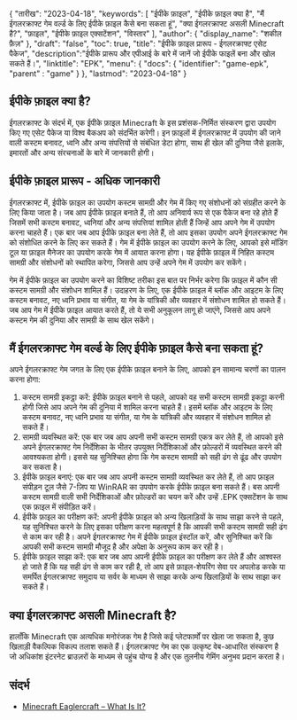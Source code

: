 {
"तारीख": "2023-04-18",
  "keywords": [
"ईपीके फ़ाइल",
"ईपीके फ़ाइल क्या है",
"मैं ईगलरक्राफ्ट गेम वर्ल्ड के लिए ईपीके फ़ाइल कैसे बना सकता हूं",
"क्या ईगलरक्राफ्ट असली Minecraft है?",
"फ़ाइल",
"ईपीके फ़ाइल एक्सटेंशन",
"विस्तार"
],
  "author": {
"display_name": "शकील फ़ैज़"
},
"draft": "false",
"toc": true,
"title": "ईपीके फ़ाइल प्रारूप - ईगलरक्राफ्ट एसेट पैकेज",
  "description":"ईपीके प्रारूप और एपीआई के बारे में जानें जो ईपीके फाइलें बना और खोल सकते हैं।",
"linktitle": "EPK",
  "menu": {
    "docs": {
      "identifier": "game-epk",
"parent" : "game"
}
},
"lastmod": "2023-04-18"
}

## ईपीके फ़ाइल क्या है?

ईगलरक्राफ्ट के संदर्भ में, एक ईपीके फ़ाइल Minecraft के इस प्रशंसक-निर्मित संस्करण द्वारा उपयोग किए गए एसेट पैकेज या विश्व बैकअप को संदर्भित करेगी। इन फ़ाइलों में ईगलरक्राफ्ट में उपयोग की जाने वाली कस्टम बनावट, ध्वनि और अन्य संपत्तियों से संबंधित डेटा होगा, साथ ही खेल की दुनिया जैसे इलाके, इमारतों और अन्य संरचनाओं के बारे में जानकारी होगी।

## ईपीके फ़ाइल प्रारूप - अधिक जानकारी

ईगलरक्राफ्ट में, ईपीके फ़ाइल का उपयोग कस्टम सामग्री और गेम में किए गए संशोधनों को संग्रहीत करने के लिए किया जाता है। जब आप ईपीके फ़ाइल बनाते हैं, तो आप अनिवार्य रूप से एक पैकेज बना रहे होते हैं जिसमें सभी कस्टम बनावट, ध्वनियां और अन्य संपत्तियां शामिल होती हैं जिन्हें आप अपने गेम में उपयोग करना चाहते हैं। एक बार जब आप ईपीके फ़ाइल बना लेते हैं, तो आप इसका उपयोग अपने ईगलरक्राफ्ट गेम को संशोधित करने के लिए कर सकते हैं। गेम में ईपीके फ़ाइल का उपयोग करने के लिए, आपको इसे मॉडिंग टूल या फ़ाइल मैनेजर का उपयोग करके गेम में आयात करना होगा। यह ईपीके फ़ाइल में निहित कस्टम सामग्री और संशोधनों को स्थापित करेगा, जिससे आप उन्हें अपने गेम में उपयोग कर सकेंगे।

गेम में ईपीके फ़ाइल का उपयोग करने का विशिष्ट तरीका इस बात पर निर्भर करेगा कि फ़ाइल में कौन सी कस्टम सामग्री और संशोधन शामिल हैं। उदाहरण के लिए, एक ईपीके फ़ाइल में ब्लॉक और आइटम के लिए कस्टम बनावट, नए ध्वनि प्रभाव या संगीत, या गेम के यांत्रिकी और व्यवहार में संशोधन शामिल हो सकते हैं। जब आप गेम में ईपीके फ़ाइल आयात करते हैं, तो ये सभी अनुकूलन लागू हो जाएंगे, जिससे आप अपने कस्टम गेम की दुनिया और सामग्री के साथ खेल सकेंगे।

## मैं ईगलरक्राफ्ट गेम वर्ल्ड के लिए ईपीके फ़ाइल कैसे बना सकता हूं?

अपने ईगलरक्राफ्ट गेम जगत के लिए एक ईपीके फ़ाइल बनाने के लिए, आपको इन सामान्य चरणों का पालन करना होगा:

1. कस्टम सामग्री इकट्ठा करें: ईपीके फ़ाइल बनाने से पहले, आपको वह सभी कस्टम सामग्री इकट्ठा करनी होगी जिसे आप अपने गेम की दुनिया में शामिल करना चाहते हैं। इसमें ब्लॉक और आइटम के लिए कस्टम बनावट, नए ध्वनि प्रभाव या संगीत, या गेम के यांत्रिकी और व्यवहार में संशोधन शामिल हो सकते हैं।
2. सामग्री व्यवस्थित करें: एक बार जब आप अपनी सभी कस्टम सामग्री एकत्र कर लेते हैं, तो आपको इसे अपने ईगलरक्राफ्ट गेम निर्देशिका के भीतर उपयुक्त निर्देशिकाओं और फ़ोल्डरों में व्यवस्थित करने की आवश्यकता होगी। इससे यह सुनिश्चित होगा कि गेम कस्टम सामग्री को सही ढंग से ढूंढ और उपयोग कर सकता है।
3. ईपीके फ़ाइल बनाएं: एक बार जब आप अपनी कस्टम सामग्री व्यवस्थित कर लेते हैं, तो आप फ़ाइल संपीड़न टूल जैसे 7-ज़िप या WinRAR का उपयोग करके ईपीके फ़ाइल बना सकते हैं। बस अपनी कस्टम सामग्री वाली सभी निर्देशिकाओं और फ़ोल्डरों का चयन करें और उन्हें .EPK एक्सटेंशन के साथ एक फ़ाइल में संपीड़ित करें।
4. ईपीके फ़ाइल का परीक्षण करें: अपनी ईपीके फ़ाइल को अन्य खिलाड़ियों के साथ साझा करने से पहले, यह सुनिश्चित करने के लिए इसका परीक्षण करना महत्वपूर्ण है कि आपकी सभी कस्टम सामग्री सही ढंग से काम कर रही है। अपने ईगलरक्राफ्ट गेम में ईपीके फ़ाइल इंस्टॉल करें, और सुनिश्चित करें कि आपकी सभी कस्टम सामग्री मौजूद है और अपेक्षा के अनुरूप काम कर रही है।
5. ईपीके फ़ाइल साझा करें: एक बार जब आप अपनी ईपीके फ़ाइल का परीक्षण कर लेते हैं और आश्वस्त हो जाते हैं कि यह सही ढंग से काम कर रही है, तो आप इसे फ़ाइल-शेयरिंग सेवा पर अपलोड करके या समर्पित ईगलरक्राफ्ट समुदाय या सर्वर के माध्यम से साझा करके अन्य खिलाड़ियों के साथ साझा कर सकते हैं।

## क्या ईगलरक्राफ्ट असली Minecraft है?

हालाँकि Minecraft एक अत्यधिक मनोरंजक गेम है जिसे कई प्लेटफार्मों पर खेला जा सकता है, कुछ खिलाड़ी वैकल्पिक विकल्प तलाश सकते हैं। ईगलरक्राफ्ट गेम का एक उत्कृष्ट वेब-आधारित संस्करण है जो अधिकांश इंटरनेट ब्राउज़रों के माध्यम से पहुंच योग्य है और एक तुलनीय गेमिंग अनुभव प्रदान करता है।

## संदर्भ
* [Minecraft Eaglercraft – What Is It?](https://apexminecrafthosting.com/eaglercraft-minecraft/)

